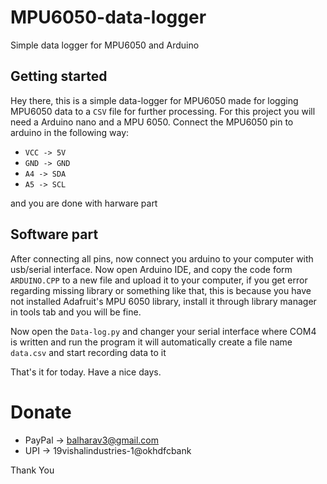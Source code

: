 # MPU6050-data-logger
Simple data logger for MPU6050 and Arduino

## Getting started 

Hey there, this is a simple data-logger for MPU6050 made for logging MPU6050 data to a `CSV` file for further processing. For this project you will need a Arduino nano and a MPU 6050. Connect the MPU6050 pin to arduino in the following way:
* `VCC -> 5V`
* `GND -> GND`
* `A4 -> SDA`
* `A5 -> SCL`

and you are done with harware part

## Software part
After connecting all pins, now connect you arduino to your computer with usb/serial interface. Now open Arduino IDE, and copy the code form `ARDUINO.CPP` to a new file and upload it to your computer, if you get error regarding missing library or something like that, this is because you have not installed Adafruit's MPU 6050 library, install it through library manager in tools tab and you will be fine.

Now open the `Data-log.py` and changer your serial interface where COM4 is written and run the program it will automatically create a file name `data.csv` and start recording data to it

That's it for today. Have a nice days.

# Donate
* PayPal -> balharav3@gmail.com
* UPI -> 19vishalindustries-1@okhdfcbank

Thank You

